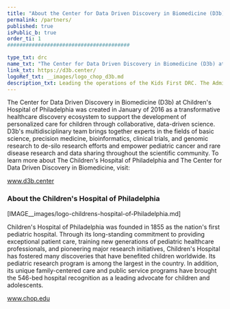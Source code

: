 ```yaml
---
title: "About the Center for Data Driven Discovery in Biomedicine (D3b) at the Children's Hospital of Philadelphia"
permalink: /partners/
published: true
isPublic_b: true
order_ti: 1
########################################

type_txt: drc
name_txt: "The Center for Data Driven Discovery in Biomedicine (D3b) at Children's Hospital of Philadelphia (CHOP)"
link_txt: https://d3b.center/
logoRef_txt: __images/logo_chop_d3b.md
description_txt: Leading the operations of the Kids First DRC. The Administrative & Outreach Core (AOC) and the Data Coordination Core (DCC) of the DRC are managed by the D3b Center.
---
```



The Center for Data Driven Discovery in Biomedicine (D3b) at Children's Hospital of Philadelphia was created in January of 2016 as a transformative healthcare discovery ecosystem to support the development of personalized care for children through collaborative, data-driven science. D3b's multidisciplinary team brings together experts in the fields of basic science, precision medicine, bioinformatics, clinical trials, and genomic research to de-silo research efforts and empower pediatric cancer and rare disease research and data sharing throughout the scientific community. To learn more about The Children's Hospital of Philadelphia and The Center for Data Driven Discovery in Biomedicine, visit:

<a href="https://d3b.center/" class="btn btn-default arrow-right-white text-uppercase">www.d3b.center</a>


### About the Children's Hospital of Philadelphia

[IMAGE__images/logo-childrens-hospital-of-Philadelphia.md]

Children's Hospital of Philadelphia was founded in 1855 as the nation's first pediatric hospital. Through its long-standing commitment to providing exceptional patient care, training new generations of pediatric healthcare professionals, and pioneering major research initiatives, Children's Hospital has fostered many discoveries that have benefited children worldwide. Its pediatric research program is among the largest in the country. In addition, its unique family-centered care and public service programs have brought the 546-bed hospital recognition as a leading advocate for children and adolescents.

<a href="http://www.chop.edu" class="btn btn-default arrow-right-white text-uppercase">www.chop.edu</a>